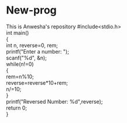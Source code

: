 # New-prog
This is Anwesha's  repository
#include<stdio.h>  
 int main()    
{    
int n, reverse=0, rem;    
printf("Enter a number: ");    
  scanf("%d", &n);    
  while(n!=0)    
  {    
     rem=n%10;    
     reverse=reverse*10+rem;    
     n/=10;    
  }    
  printf("Reversed Number: %d",reverse);    
return 0;  
}   

